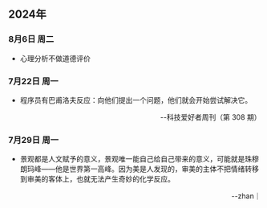 ## 2024年

### 8月6日 周二

- 心理分析不做道德评价

### 7月22日 周一

- 程序员有巴甫洛夫反应：向他们提出一个问题，他们就会开始尝试解决它。
<p align="right" href="https://www.ruanyifeng.com/blog/2024/07/weekly-issue-309.html">--科技爱好者周刊（第 308 期）</p>

### 7月29日 周一

- 景观都是人文赋予的意义，景观唯一能自己给自己带来的意义，可能就是珠穆朗玛峰——他是世界第一高峰。因为美是人发现的，审美的主体不把情绪转移到审美的客体上，也就无法产生奇妙的化学反应。

<p align="right" href="https://space.bilibili.com/173469252">--zhan｜</p>
